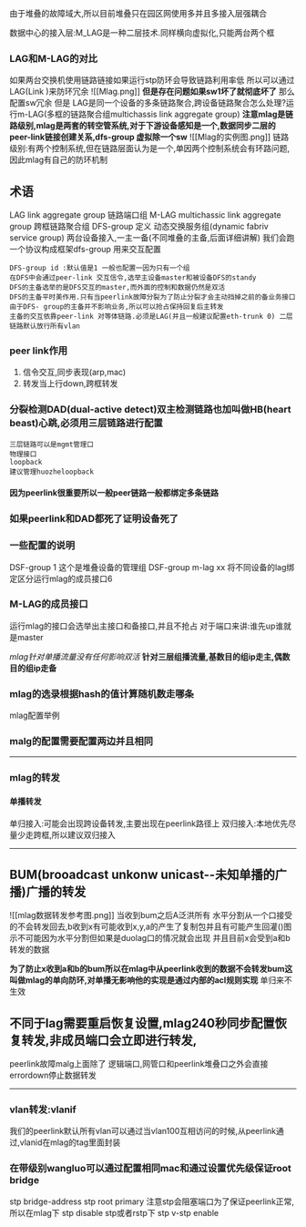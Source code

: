 由于堆叠的故障域大,所以目前堆叠只在园区网使用多并且多接入层强耦合

数据中心的接入层:M_LAG是一种二层技术.同样横向虚拟化,只能两台两个框

### LAG和M-LAG的对比
如果两台交换机使用链路链接如果运行stp防环会导致链路利用率低
所以可以通过LAG(Link )来防环冗余
![[Mlag.png]]
**但是存在问题如果sw1坏了就彻底坏了**
那么配置sw冗余
但是
LAG是同一个设备的多条链路聚合,跨设备链路聚合怎么处理?运行m-LAG(多框的链路聚合组multichassis link aggregate group)
**注意mlag是链路级别,mlag是两套的转空管系统,对于下游设备感知是一个,数据同步二层的peer-link链接创建关系,dfs-group 虚拟除一个sw**
![[Mlag的实例图.png]]
链路级别:有两个控制系统,但在链路层面认为是一个,单因两个控制系统会有环路问题,因此mlag有自己的防环机制

## 术语
LAG link aggregate group 链路端口组
M-LAG multichassic link aggregate group 跨框链路聚合组
DFS-group
	定义 动态交换服务组(dynamic fabriv service group) 两台设备接入,一主一备(不同堆叠的主备,后面详细讲解)
		我们会跑一个协议构成框架dfs-group 用来交互配置

	DFS-group id :默认值是1 一般也配置一因为只有一个组
	在DFS中会通过peer-link 交互信令,选举主设备master和被设备DFS的standy
	DFS的主备选举的是DFS交互的master,而外面的控制和数据仍然是双活
	DFS的主备平时美作用.只有当peerlink故障分裂为了防止分裂才会主动挡掉之前的备业务接口
	由于DFS- group的主备并不影响业务,所以可以抢占保持回复后主转发
	主备的交互依靠peer-link 对等体链路.必须是LAG(并且一般建议配置eth-trunk 0) 二层链路默认放行所有vlan

### peer link作用
1.  信令交互,同步表现(arp,mac)
2.  转发当上行down,跨框转发

### 分裂检测DAD(dual-active detect)双主检测链路也加叫做HB(heart beast)心跳,必须用三层链路进行配置

	三层链路可以是mgmt管理口
	物理接口
	loopback 
	建议管理huozheloopback
#### 因为peerlink很重要所以一般peer链路一般都绑定多条链路

### 如果peerlink和DAD都死了证明设备死了

### 一些配置的说明
DSF-group 1 这个是堆叠设备的管理组
DSF-group m-lag xx  将不同设备的lag绑定区分运行mlag的成员接口6

### M-LAG的成员接口
运行mlag的接口会选举出主接口和备接口,并且不抢占
对于端口来讲:谁先up谁就是master

*mlag针对单播流量没有任何影响双活*
**针对三层组播流量,基数目的组ip走主,偶数目的组ip走备**

### mlag的选录根据hash的值计算随机数走哪条
mlag配置举例
### malg的配置需要配置两边并且相同 

---
### mlag的转发
#### 单播转发
单归接入:可能会出现跨设备转发,主要出现在peerlink路径上
双归接入:本地优先尽量少走跨框,所以建议双归接入

---
## BUM(brooadcast unkonw unicast--未知单播的广播)广播的转发

![[mlag数据转发参考图.png]]
当收到bum之后A泛洪所有
水平分割从一个口接受的不会转发回去,b收到x有可能收到x,y,a的产生了复制包并且有可能产生回灌()图示不可能因为水平分割但如果是duolag口的情况就会出现
并且目前x会受到a和b转发的数据

**为了防止x收到a和b的bum所以在mlag中从peerlink收到的数据不会转发bum这叫做mlag的单向防环,对单播无影响他的实现是通过内部的acl规则实现**
单归来不生效

## 不同于lag需要重启恢复设置,mlag240秒同步配置恢复转发,非成员端口会立即进行转发,
peerlink故障malg上面除了
逻辑端口,网管口和peerlink堆叠口之外会直接errordown停止数据转发

---
### vlan转发:vlanif
我们的peerlink默认所有vlan可以通过当vlan100互相访问的时候,从peerlink通过,vlanid在mlag的tag里面封装

### 在带级别wangluo可以通过配置相同mac和通过设置优先级保证root bridge
stp bridge-address 
stp root primary
注意stp会阻塞端口为了保证peerlink正常,所以在mlag下
stp disable
stp或者rstp下
stp v-stp enable